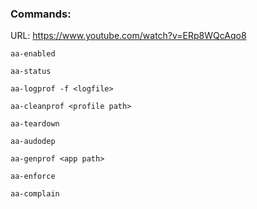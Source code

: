 ### Commands: ####
URL: https://www.youtube.com/watch?v=ERp8WQcAqo8
```
aa-enabled

aa-status

aa-logprof -f <logfile>

aa-cleanprof <profile path>

aa-teardown

aa-audodep

aa-genprof <app path>

aa-enforce

aa-complain
```

